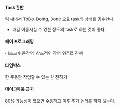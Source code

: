 #### Task 칸반
팀 내에서 ToDo, Doing, Done 으로 task의 상태를 공유한다.
- 매일 이동시킬 수 있는 정도의 task로 하는 것이 좋다.

#### 페어 프로그래밍
리스크가 큰작업, 창조적인 작업 위주로 진행

#### 타임박스
한 주동안 작업할 수 있는 량 전하기

#### 테이크아웃 금지
80% 가능성이 있으면 수용하고 이후 추가 논의를 하지 않는다.